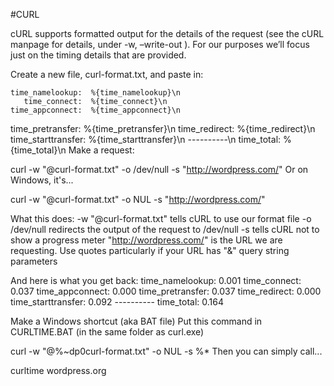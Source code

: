 #CURL

cURL supports formatted output for the details of the request (see the cURL manpage for details, under -w, –write-out <format>). For our purposes we’ll focus just on the timing details that are provided.

Create a new file, curl-format.txt, and paste in:

    time_namelookup:  %{time_namelookup}\n
       time_connect:  %{time_connect}\n
    time_appconnect:  %{time_appconnect}\n
   time_pretransfer:  %{time_pretransfer}\n
      time_redirect:  %{time_redirect}\n
 time_starttransfer:  %{time_starttransfer}\n
                    ----------\n
         time_total:  %{time_total}\n
Make a request:

curl -w "@curl-format.txt" -o /dev/null -s "http://wordpress.com/"
Or on Windows, it's...

curl -w "@curl-format.txt" -o NUL -s "http://wordpress.com/"


What this does:
-w "@curl-format.txt" tells cURL to use our format file
-o /dev/null redirects the output of the request to /dev/null
-s tells cURL not to show a progress meter
"http://wordpress.com/" is the URL we are requesting. Use quotes particularly if your URL has "&" query string parameters



And here is what you get back:
   time_namelookup:  0.001
      time_connect:  0.037
   time_appconnect:  0.000
  time_pretransfer:  0.037
     time_redirect:  0.000
time_starttransfer:  0.092
                   ----------
        time_total:  0.164


Make a Windows shortcut (aka BAT file)
Put this command in CURLTIME.BAT (in the same folder as curl.exe)

curl -w "@%~dp0curl-format.txt" -o NUL -s %*
Then you can simply call...

curltime wordpress.org
